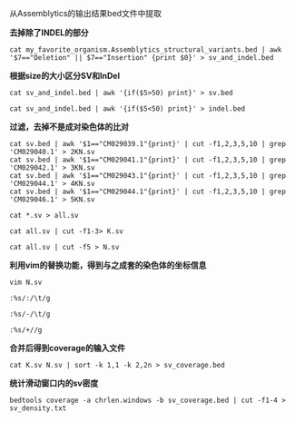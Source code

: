 从Assemblytics的输出结果bed文件中提取

**去掉除了INDEL的部分**

    cat my_favorite_organism.Assemblytics_structural_variants.bed | awk '$7=="Deletion" || $7=="Insertion" {print $0}' > sv_and_indel.bed

**根据size的大小区分SV和InDel**

    cat sv_and_indel.bed | awk '{if($5>50) print}' > sv.bed
    
    cat sv_and_indel.bed | awk '{if($5<50) print}' > indel.bed

**过滤，去掉不是成对染色体的比对**

    cat sv.bed | awk '$1=="CM029039.1"{print}' | cut -f1,2,3,5,10 | grep 'CM029040.1' > 2KN.sv
    cat sv.bed | awk '$1=="CM029041.1"{print}' | cut -f1,2,3,5,10 | grep 'CM029042.1' > 3KN.sv
    cat sv.bed | awk '$1=="CM029043.1"{print}' | cut -f1,2,3,5,10 | grep 'CM029044.1' > 4KN.sv
    cat sv.bed | awk '$1=="CM029044.1"{print}' | cut -f1,2,3,5,10 | grep 'CM029046.1' > 5KN.sv
    
    cat *.sv > all.sv
    
    cat all.sv | cut -f1-3> K.sv
    
    cat all.sv | cut -f5 > N.sv
    
**利用vim的替换功能，得到与之成套的染色体的坐标信息**

    vim N.sv
    
    :%s/:/\t/g
    
    :%s/-/\t/g
    
    :%s/+//g
    
**合并后得到coverage的输入文件**

    cat K.sv N.sv | sort -k 1,1 -k 2,2n > sv_coverage.bed
    
**统计滑动窗口内的sv密度**

    bedtools coverage -a chrlen.windows -b sv_coverage.bed | cut -f1-4 > sv_density.txt
